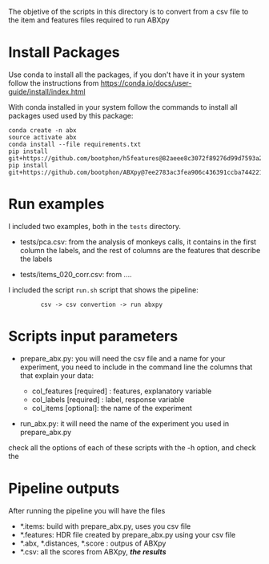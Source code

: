 
The objetive of the scripts in this directory is to convert
from a csv file to the item and features files required 
to run ABXpy


Install Packages
================

Use conda to install all the packages, if you don't have it in your 
system follow the instructions from https://conda.io/docs/user-guide/install/index.html

With conda installed in your system follow the commands 
to install all packages used used by this package: 

	conda create -n abx 
	source activate abx
	conda install --file requirements.txt
	pip install git+https://github.com/bootphon/h5features@82aeee8c3072f89276d99d7593a2f1c7a2f3719c
	pip install git+https://github.com/bootphon/ABXpy@7ee2783ac3fea906c436391ccba74422157b3c28


Run examples
============

I included two examples, both in the `tests` directory. 

- tests/pca.csv: from the analysis of monkeys calls, it contains in the
                 first column the labels, and the rest of columns are 
                 the features that describe the labels

- tests/items_020_corr.csv: from ....

I included the script `run.sh` script that shows the pipeline:
   
             csv -> csv convertion -> run abxpy

Scripts input parameters
========================

- prepare_abx.py: you will need the csv file and a name for your experiment,
  you need to include in the command line the columns that that explain your data:

	- col_features [required] : features, explanatory variable  
	- col_labels [required] : label, response variable 
	- col_items [optional]: the name of the experiment

- run_abx.py: it will need the name of the experiment you used in prepare_abx.py
 

check all the options of each of these scripts with the -h option, and check the 


Pipeline outputs
================

After running the pipeline you will have the files

- *.items: build with prepare_abx.py, uses you csv file
- *.features: HDR file created by prepare_abx.py using your csv file 
- *.abx, *.distances, *.score : outpus of ABXpy 
- *.csv: all the scores from ABXpy, ***the results***

